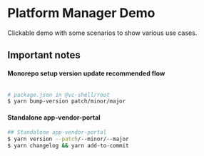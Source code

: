 # Platform Manager Demo

Clickable demo with some scenarios to show various use cases.

## Important notes

#### Monorepo setup version update recommended flow
```bash

# package.json in @vc-shell/root
$ yarn bump-version patch/minor/major
```

#### Standalone app-vendor-portal
```bash
## Standalone app-vendor-portal
$ yarn version --patch/--minor/--major
$ yarn changelog && yarn add-to-commit
```
